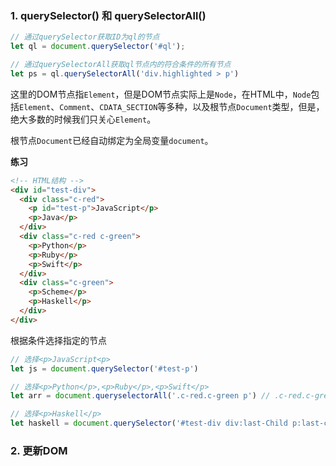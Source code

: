 ### 1. querySelector() 和 querySelectorAll()

```js
// 通过querySelector获取ID为ql的节点
let ql = document.querySelector('#ql');

// 通过querySelectorAll获取ql节点内的符合条件的所有节点
let ps = ql.querySelectorAll('div.highlighted > p')
```

这里的DOM节点指`Element`，但是DOM节点实际上是`Node`，在HTML中，`Node`包括`Element`、`Comment`、`CDATA_SECTION`等多种，以及根节点`Document`类型，但是，绝大多数的时候我们只关心`Element`。

根节点`Document`已经自动绑定为全局变量`document`。

**练习**

```html
<!-- HTML结构 -->
<div id="test-div">
  <div class="c-red">
    <p id="test-p">JavaScript</p>
    <p>Java</p>
  </div>
  <div class="c-red c-green">
    <p>Python</p>
    <p>Ruby</p>
    <p>Swift</p>
  </div>
  <div class="c-green">
    <p>Scheme</p>
    <p>Haskell</p>
  </div>
</div>
```

根据条件选择指定的节点

```js
// 选择<p>JavaScript<p>
let js = document.querySelector('#test-p')

// 选择<p>Python</p>,<p>Ruby</p>,<p>Swift</p>
let arr = document.queryselectorAll('.c-red.c-green p') // .c-red.c-green没有空格

// 选择<p>Haskell</p>
let haskell = document.querySelector('#test-div div:last-Child p:last-child') //冒号之后没有空格
```

### 2. 更新DOM

